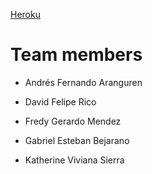 [Heroku](https://socialpet-front.herokuapp.com/home)

# Team members

* Andrés Fernando Aranguren

* David Felipe Rico

* Fredy Gerardo Mendez 

* Gabriel Esteban Bejarano

* Katherine Viviana Sierra
